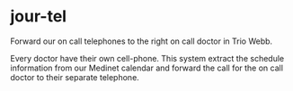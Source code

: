 # jour-tel
Forward our on call telephones to the right on call doctor in Trio Webb.

Every doctor have their own cell-phone. This system extract the schedule information from our Medinet calendar and forward the call for the on call doctor to their separate telephone.
